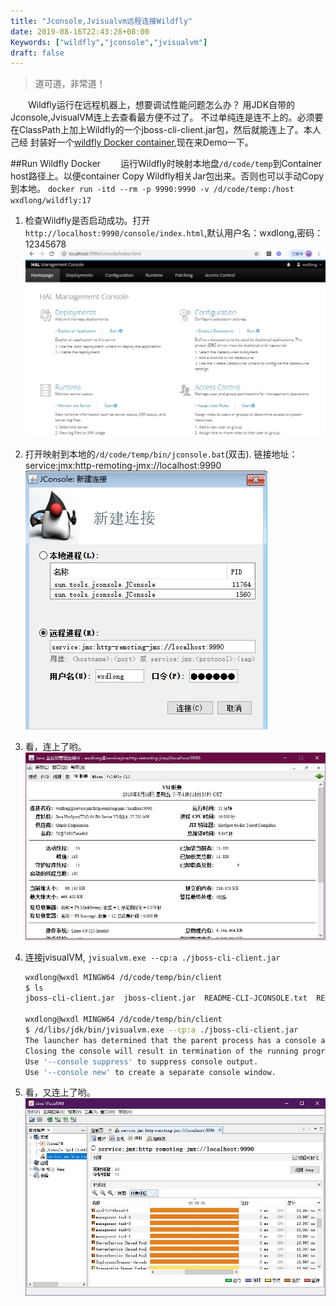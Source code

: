 ```yaml
---
title: "Jconsole,Jvisualvm远程连接Wildfly"
date: 2019-08-16T22:43:28+08:00
Keywords: ["wildfly","jconsole","jvisualvm"]
draft: false
---
```

>道可道，非常道！   

　　Wildfly运行在远程机器上，想要调试性能问题怎么办？ 用JDK自带的Jconsole,JvisualVM连上去查看最方便不过了。
不过单纯连是连不上的。必须要在ClassPath上加上Wildfly的一个jboss-cli-client.jar包，然后就能连上了。本人己经
封装好一个[wildfly Docker container](!),现在来Demo一下。
<!--more-->

##Run Wildfly Docker
　　运行Wildfly时映射本地盘`/d/code/temp`到Container host路径上。以便container Copy Wildfly相关Jar包出来。否则也可以手动Copy到本地。
`docker run -itd --rm -p 9990:9990 -v /d/code/temp:/host wxdlong/wildfly:17`

1. 检查Wildfly是否启动成功。打开`http://localhost:9990/console/index.html`,默认用户名：wxdlong,密码：12345678  
![IO](/jpg/201908/wildflyIndex.jpg)

2. 打开映射到本地的`/d/code/temp/bin/jconsole.bat`(双击). 链接地址：service:jmx:http-remoting-jmx://localhost:9990    
![IO](/jpg/201908/jconsoleLogin.jpg)

3. 看，连上了哟。  
![IO](/jpg/201908/jconsoleDetail.jpg)

4. 连接jvisualVM, `jvisualvm.exe --cp:a ./jboss-cli-client.jar`
    ```bash
    wxdlong@wxdl MINGW64 /d/code/temp/bin/client
    $ ls
    jboss-cli-client.jar  jboss-client.jar  README-CLI-JCONSOLE.txt  README-EJB-JMS.txt

    wxdlong@wxdl MINGW64 /d/code/temp/bin/client
    $ /d/libs/jdk/bin/jvisualvm.exe --cp:a ./jboss-cli-client.jar
    The launcher has determined that the parent process has a console and will reuse it for its own console output.
    Closing the console will result in termination of the running program.
    Use '--console suppress' to suppress console output.
    Use '--console new' to create a separate console window.
    ```

5. 看，又连上了哟。  
![IO](/jpg/201908/JvisualVmDetail.jpg)